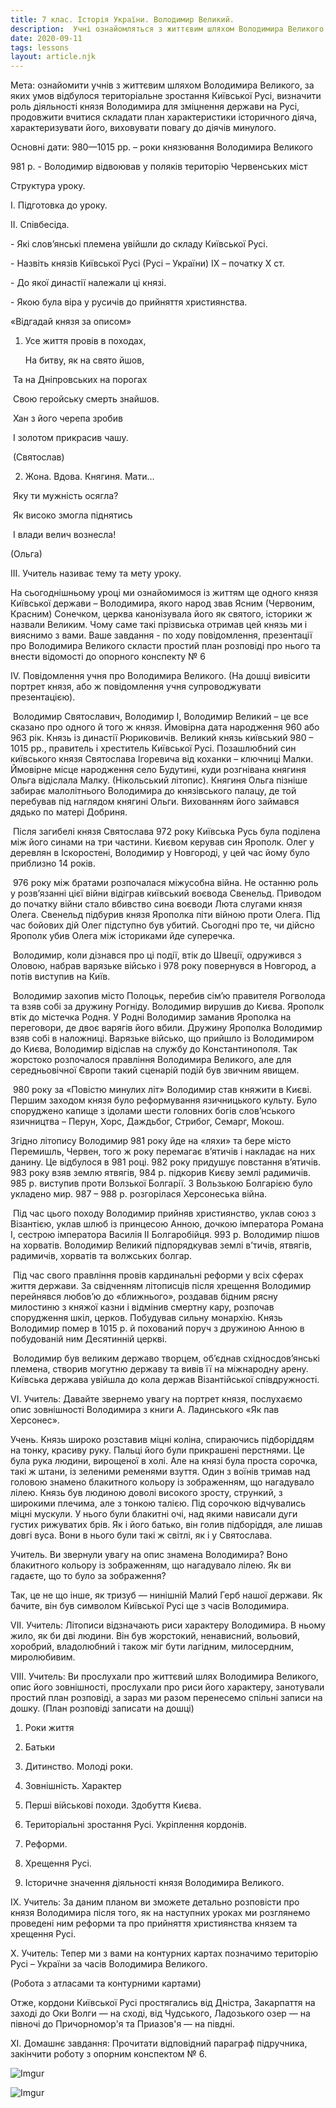 ```yaml
---
title: 7 клас. Історія України. Володимир Великий.
description:  Учні ознайомляться з життєвим шляхом Володимира Великого та за яких умов відбулося територіальне зростання Київської Русі, визначать роль  діяльності князя Володимира для зміцнення держави на Русі
date: 2020-09-11
tags: lessons
layout: article.njk
---
```


Мета: ознайомити учнів з життєвим шляхом Володимира Великого, за яких умов відбулося територіальне зростання Київської Русі, визначити роль  діяльності князя Володимира для зміцнення держави на Русі, продовжити вчитися складати план характеристики історичного діяча, характеризувати його, виховувати повагу до діячів минулого.

Основні дати: 980—1015 рр. – роки князювання  Володимира Великого

981 р.  - Володимир відвоював у поляків територію Червенських міст

 

Структура уроку.

І. Підготовка до уроку.

ІІ. Співбесіда.

\-     Які слов’янські племена увійшли до складу Київської Русі.

\-     Назвіть князів Київської Русі (Русі – України) ІХ – початку Х ст.

\-     До якої династії належали ці князі.

\-     Якою була віра у русичів до прийняття християнства.

«Відгадай князя за описом»

1. Усе життя провів в походах,

   На битву, як на свято йшов,

​      Та на Дніпровських на порогах

​      Свою геройську смерть знайшов.

​      Хан з його черепа зробив

​      І золотом прикрасив чашу.

​      (Святослав)

2. Жона. Вдова. Княгиня. Мати…

​      Яку ти мужність осягла?

​      Як високо змогла піднятись

​      І влади велич вознесла!

(Ольга)

ІІІ. Учитель називає тему та мету уроку.

На сьогоднішньому уроці ми ознайомимося із життям ще одного князя Київської держави – Володимира, якого народ звав Ясним (Червоним, Красним) Сонечком, церква канонізувала його як святого, історики ж назвали Великим. Чому саме такі прізвиська отримав цей князь ми і вияснимо з вами. Ваше завдання -  по ходу повідомлення, презентації про Володимира Великого скласти простий план розповіді про нього та внести відомості до опорного конспекту № 6

ІV. Повідомлення учня про Володимира Великого. (На дошці вивісити портрет князя, або ж повідомлення учня супроводжувати презентацією).

​     Володимир Святославич, Володимир І, Володимир Великий – це все сказано про одного й того ж князя. Ймовірна дата народження 960 або 963 рік. Князь із династії Рюриковичів. Великий князь київський 980 – 1015 рр., правитель і хреститель Київської Русі. Позашлюбний син київського князя Святослава Ігоревича від коханки – ключниці Малки. Ймовірне місце народження село Будутині, куди розгнівана княгиня Ольга відіслала Малку. (Нікольський літопис). Княгиня Ольга пізніше забирає малолітнього Володимира до князівського палацу, де той перебував під наглядом княгині Ольги. Вихованням його займався дядько по матері Добриня. 

​    Після загибелі князя Святослава 972 року Київська Русь була поділена між його синами на три частини. Києвом керував син Ярополк. Олег у деревлян в Іскоростені, Володимир у Новгороді, у цей час йому було приблизно 14 років. 

​     976 року між братами розпочалася міжусобна війна. Не останню роль у розв’язанні цієї війни відіграв київський воєвода Свенельд. Приводом до початку війни стало вбивство сина воєводи Люта слугами князя Олега. Свенельд підбурив князя Ярополка піти війною проти Олега. Під час бойових дій Олег підступно був убитий. Сьогодні про те, чи дійсно Ярополк убив Олега між істориками йде суперечка. 

​     Володимир, коли дізнався про ці події, втік до Швеції, одружився з Оловою, набрав варязьке військо і 978 року повернувся в Новгород, а потів виступив на Київ. 

​     Володимир захопив місто Полоцьк, перебив сім’ю правителя Рогволода та взяв собі за дружину Рогніду. Володимир вирушив до Києва. Ярополк втік до містечка Родня. У Родні Володимир заманив Ярополка на переговори, де двоє варягів його вбили. Дружину Ярополка Володимир взяв собі в наложниці. Варязьке військо, що прийшло із Володимиром до Києва, Володимир відіслав на службу до Константинополя. Так жорстоко розпочалося правління Володимира Великого, але для середньовічної Європи такий сценарій подій був звичним явищем. 

​    980 року за «Повістю минулих літ» Володимир став княжити в Києві. Першим заходом князя було реформування язичницького культу. Було споруджено капище з ідолами шести головних богів слов’нського язичництва – Перун, Хорс, Даждьбог, Стрибог, Семарг, Мокош. 

   Згідно літопису Володимир 981 року йде на «ляхи» та бере місто Перемишль, Червен, того ж року перемагає в’ятичів і накладає на них данину. Це відбулося в 981 році. 982 року придушує повстання в’ятичів. 983 року взяв землю ятвягів, 984 р. підкорив Києву землі радимичів. 985 р. виступив проти Волзької Болгарії. З Вользькою Болгарією було укладено мир. 987 – 988 р. розгорілася Херсонеська війна.

​    Під час цього походу Володимир прийняв християнство, уклав союз з Візантією, уклав шлюб із принцесою Анною, дочкою імператора Романа І, сестрою імператора Василія ІІ Болгаробійця. 993 р. Володимир пішов на хорватів. Володимир Великий підпорядкував землі в’тичів, ятвягів, радимичів, хорватів та волжських болгар. 

​     Під час свого правління провів кардинальні реформи у всіх сферах життя держави. За свідченням літописців після хрещення Володимир перейнявся любов’ю до «ближнього», роздавав бідним рясну милостиню з княжої казни і відмінив смертну кару, розпочав спорудження шкіл, церков. Побудував сильну монархію.  Князь Володимир помер в 1015 р. й похований поруч з дружиною Анною в побудованій ним Десятинній церкві. 

​      Володимир був великим державо творцем, об’єднав східносдов’янські племена, створив могутню державу та вивів її на міжнародну арену. Київська держава увійшла до кола держав Візантійської співдружності. 

VІ. Учитель: Давайте звернемо увагу на портрет князя,  послухаємо опис зовнішності Володимира з  книги А. Ладинського «Як пав Херсонес».

Учень. Князь широко розставив міцні коліна, спираючись підборіддям на тонку, красиву руку. Пальці його були прикрашені перстнями. Це була рука людини, вирощеної в холі. Але на князі була проста сорочка, такі ж штани, із зеленими ременями взуття.  Один з воїнів тримав над головою знамено блакитного кольору із зображенням, що нагадувало лілею. Князь був людиною доволі високого зросту, стрункий, з широкими плечима, але з тонкою талією. Під сорочкою відчувались міцні мускули. У нього були блакитні очі, над якими нависали дуги густих рижуватих брів. Як і його батько, він голив підборіддя, але лишав довгі вуса. Вони в нього були такі ж світлі, як і у Святослава.

Учитель. Ви звернули увагу на опис знамена Володимира? Воно блакитного кольору із зображенням, що нагадувало лілею. Як ви гадаєте, що то було за зображення?

Так, це не що інше, як тризуб — нинішній Малий Герб нашої держави. Як бачите, він був символом Київської Русі ще з часів Володимира.

VІІ. Учитель: Літописи відзначають риси характеру Володимира. В ньому жило, як би дві людини. Він був жорстокий, ненависний, вольовий, хоробрий, владолюбний і також міг бути лагідним, милосердним, миролюбивим.

 VІІІ. Учитель: Ви прослухали про життєвий шлях Володимира Великого, опис його зовнішності, прослухали про риси його характеру,  занотували простий план розповіді, а зараз ми разом перенесемо спільні записи на дошку. (План розповіді записати на дошці)

1. Роки життя

2. Батьки

3. Дитинство. Молоді роки.

4. Зовнішність. Характер

5. Перші військові походи. Здобуття Києва.

6. Територіальні зростання Русі. Укріплення кордонів.

7. Реформи.

8. Хрещення Русі.

9. Історичне значення діяльності князя Володимира Великого. 

ІХ. Учитель: За даним планом ви зможете детально розповісти про князя Володимира після того, як на наступних уроках ми розглянемо проведені ним реформи та про прийняття християнства князем та хрещення Русі.

Х. Учитель: Тепер ми з вами на контурних картах позначимо територію Русі – України за часів Володимира Великого.

(Робота з атласами та контурними картами)

Отже, кордони Київської Русі простягались від Дністра, Закарпаття на заході до Оки Волги — на сході, від Чудського, Ладозького озер — на півночі до Причорномор'я та Приазов'я — на півдні.

ХІ. Домашнє завдання: Прочитати відповідний параграф підручника, закінчити роботу з опорним конспектом № 6.

![Imgur](https://i.imgur.com/GYG2kZV.png)

![Imgur](https://i.imgur.com/Y7508yx.png)